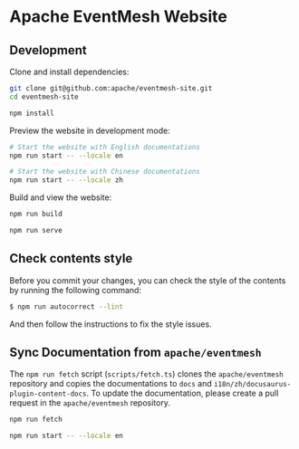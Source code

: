 # Apache EventMesh Website

## Development

Clone and install dependencies:

```sh
git clone git@github.com:apache/eventmesh-site.git
cd eventmesh-site

npm install
```

Preview the website in development mode:

```sh
# Start the website with English documentations
npm run start -- --locale en

# Start the website with Chinese documentations
npm run start -- --locale zh
```

Build and view the website:

```sh
npm run build

npm run serve
```

## Check contents style

Before you commit your changes, you can check the style of the contents by running the following command:

```sh
$ npm run autocorrect --lint
```

And then follow the instructions to fix the style issues.

## Sync Documentation from `apache/eventmesh`

The `npm run fetch` script (`scripts/fetch.ts`) clones the `apache/eventmesh` repository and copies the documentations to `docs` and `i18n/zh/docusaurus-plugin-content-docs`. To update the documentation, please create a pull request in the `apache/eventmesh` repository.

```sh
npm run fetch

npm run start -- --locale en
```
